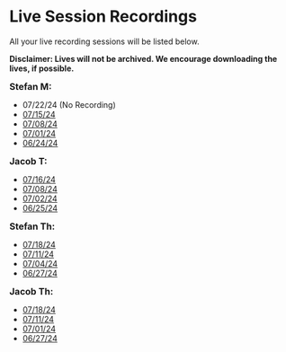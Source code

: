 # Live Session Recordings

<p><span>All your live recording sessions will be listed below.&nbsp;</span></p>
<p><strong>Disclaimer: Lives will not be archived. We encourage downloading the lives, if possible.</strong></p>
<p><strong style="color: var(--ic-brand-font-color-dark); font-family: inherit; font-size: 1rem;">Stefan M:</strong></p>
<ul>
<li>07/22/24 (No Recording)</li>
<li><a href="https://transcripts.gotomeeting.com/#/s/0f3e5fd22a1381c7afc136005020ead1600b0780d6d308e2f516f99bd0c9b31a">07/15/24</a></li>
<li><a href="https://transcripts.gotomeeting.com/#/s/4331c496597def56aad2e0695d594145b2d24a1af34b174fc530b801e2763f83">07/08/24</a></li>
<li><a href="https://transcripts.gotomeeting.com/#/s/4e35df271657fad4554724a8676d320a591069bba98974c109c3c65677c9cd12">07/01/24</a></li>
<li><a href="https://transcripts.gotomeeting.com/#/s/2c0ce3d81d1d3c2b27397c05f2a6b25587c39dcc91f0443fd800bd9064c37f4a">06/24/24</a></li>
</ul>
<p><strong style="color: var(--ic-brand-font-color-dark); font-family: inherit; font-size: 1rem;">Jacob T:</strong></p>
<ul>
<li><a href="https://transcripts.gotomeeting.com/#/s/067c3659928723a7eadc3002c43335bff0982a90ae11cc2f1301c7f49a74f9c7">07/16/24</a></li>
<li><a class="inline_disabled" href="https://transcripts.gotomeeting.com/#/s/a838838a09ed2e305e8534f79d2c5f70fea051d2af7dd01c78f626fb926f6caf" target="_blank" data-api-endpoint="https://vertexschool.instructure.com/api/v1/courses/459/pages/live-session-recordings" data-api-returntype="Page">07/08/24</a></li>
<li><a href="https://transcripts.gotomeeting.com/#/s/5fca4ed88e75b0f812612c63cb9a4aff223972f711066385e740444c6415dcf0">07/02/24</a></li>
<li><a href="https://transcripts.gotomeeting.com/#/s/2cf287a9ca2ddc0546bbf8143ada8988928f07a03e4610dd775a8eff35e84f60">06/25/24</a></li>
</ul>
<p><strong style="color: var(--ic-brand-font-color-dark); font-family: inherit; font-size: 1rem;">Stefan Th:</strong></p>
<ul>
<li><a href="https://transcripts.gotomeeting.com/#/s/c33b912270c31c261ed1dd052262bb7ac691bd591e7fdc03e5f16b4b8c3406d7">07/18/24</a></li>
<li><a href="https://transcripts.gotomeeting.com/#/s/7a5688ae313417c2a9812907ff04d61e57a4fdcdd97ac7f9176ea251a45db531">07/11/24</a></li>
<li><a href="https://transcripts.gotomeeting.com/#/s/dea56a91a7a97a54eea55d231b5326c29ec35c721dc9da5fcf1b279d7fe8d098">07/04/24</a></li>
<li><a href="https://transcripts.gotomeeting.com/#/s/9e57758e76e11292a54db6d80b2c17ed95c88887bff941c5bc77abb1b1590c62">06/27/24</a></li>
</ul>
<p><strong style="color: var(--ic-brand-font-color-dark); font-family: inherit; font-size: 1rem;">Jacob Th:</strong></p>
<ul>
<li><a href="https://transcripts.gotomeeting.com/#/s/29da0174b88bda6689d038229ad7325bc4df9827d553ecb9627dfc6f1d27b0e6">07/18/24</a></li>
<li><a href="https://transcripts.gotomeeting.com/#/s/2d4ddc4e1a701e3acbbe2ceaf379277a4f7907451d6724f178e293e075cf6d02">07/11/24</a></li>
<li><a href="https://transcripts.gotomeeting.com/#/s/f503fb9bf6aaff94066741e866204c3fdb6e56ea992024ad49fef1df5b139213">07/01/24</a></li>
<li><a href="https://transcripts.gotomeeting.com/#/s/f0a81ef416f5c55389186326f15453a92a40e0675cece74069967bd702f9fe44">06/27/24</a></li>
</ul>